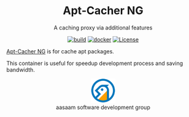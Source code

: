 <div align="center">
  <h1>
    Apt-Cacher NG
  </h1>
  <p>
    A caching proxy via additional features
  </p>
  <p>
    <a href="https://github.com/aasaam/apt-cacher-ng/actions/workflows/build.yml" target="_blank"><img src="https://github.com/aasaam/apt-cacher-ng/actions/workflows/build.yml/badge.svg" alt="build" /></a>
    <a href="https://hub.docker.com/r/aasaam/apt-cacher-ng" target="_blank"><img src="https://img.shields.io/docker/image-size/aasaam/apt-cacher-ng?label=docker%20image" alt="docker" /></a>
    <a href="https://github.com/aasaam/apt-cacher-ng/blob/master/LICENSE">
      <img alt="License" src="https://img.shields.io/github/license/aasaam/apt-cacher-ng">
    </a>
  </p>
</div>

[Apt-Cacher NG](http://www.unix-ag.uni-kl.de/~bloch/acng/) is for cache apt packages.

This container is useful for speedup development process and saving bandwidth.

<div>
  <p align="center">
    <img alt="aasaam software development group" width="64" src="https://raw.githubusercontent.com/aasaam/information/master/logo/aasaam.svg">
    <br />
    aasaam software development group
  </p>
</div>
